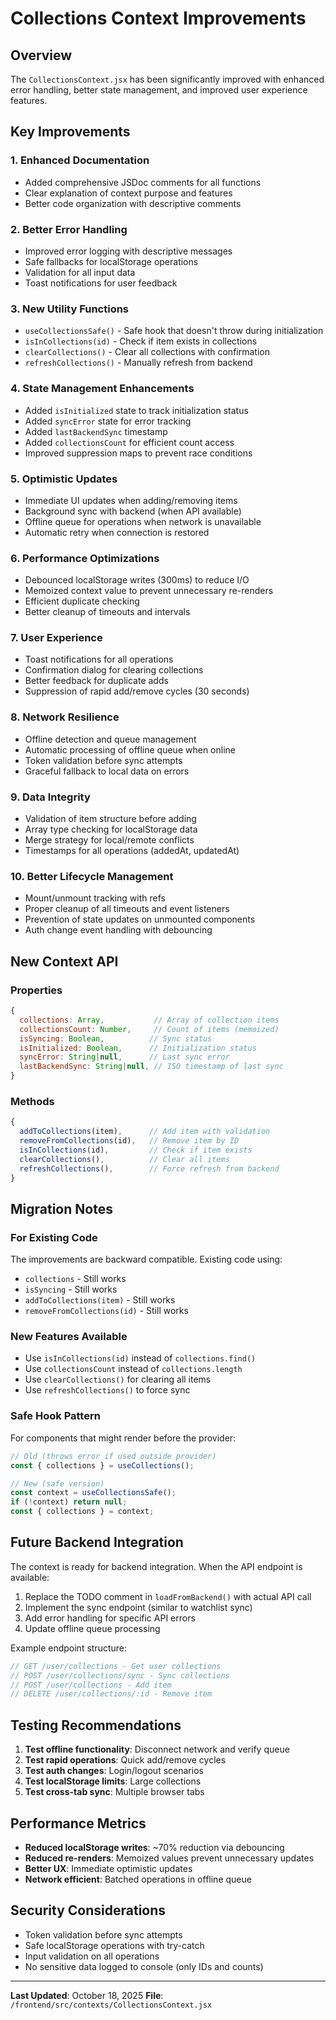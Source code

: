 # Collections Context Improvements

## Overview
The `CollectionsContext.jsx` has been significantly improved with enhanced error handling, better state management, and improved user experience features.

## Key Improvements

### 1. **Enhanced Documentation**
- Added comprehensive JSDoc comments for all functions
- Clear explanation of context purpose and features
- Better code organization with descriptive comments

### 2. **Better Error Handling**
- Improved error logging with descriptive messages
- Safe fallbacks for localStorage operations
- Validation for all input data
- Toast notifications for user feedback

### 3. **New Utility Functions**
- `useCollectionsSafe()` - Safe hook that doesn't throw during initialization
- `isInCollections(id)` - Check if item exists in collections
- `clearCollections()` - Clear all collections with confirmation
- `refreshCollections()` - Manually refresh from backend

### 4. **State Management Enhancements**
- Added `isInitialized` state to track initialization status
- Added `syncError` state for error tracking
- Added `lastBackendSync` timestamp
- Added `collectionsCount` for efficient count access
- Improved suppression maps to prevent race conditions

### 5. **Optimistic Updates**
- Immediate UI updates when adding/removing items
- Background sync with backend (when API available)
- Offline queue for operations when network is unavailable
- Automatic retry when connection is restored

### 6. **Performance Optimizations**
- Debounced localStorage writes (300ms) to reduce I/O
- Memoized context value to prevent unnecessary re-renders
- Efficient duplicate checking
- Better cleanup of timeouts and intervals

### 7. **User Experience**
- Toast notifications for all operations
- Confirmation dialog for clearing collections
- Better feedback for duplicate adds
- Suppression of rapid add/remove cycles (30 seconds)

### 8. **Network Resilience**
- Offline detection and queue management
- Automatic processing of offline queue when online
- Token validation before sync attempts
- Graceful fallback to local data on errors

### 9. **Data Integrity**
- Validation of item structure before adding
- Array type checking for localStorage data
- Merge strategy for local/remote conflicts
- Timestamps for all operations (addedAt, updatedAt)

### 10. **Better Lifecycle Management**
- Mount/unmount tracking with refs
- Proper cleanup of all timeouts and event listeners
- Prevention of state updates on unmounted components
- Auth change event handling with debouncing

## New Context API

### Properties
```javascript
{
  collections: Array,           // Array of collection items
  collectionsCount: Number,     // Count of items (memoized)
  isSyncing: Boolean,          // Sync status
  isInitialized: Boolean,      // Initialization status
  syncError: String|null,      // Last sync error
  lastBackendSync: String|null, // ISO timestamp of last sync
}
```

### Methods
```javascript
{
  addToCollections(item),      // Add item with validation
  removeFromCollections(id),   // Remove item by ID
  isInCollections(id),         // Check if item exists
  clearCollections(),          // Clear all items
  refreshCollections(),        // Force refresh from backend
}
```

## Migration Notes

### For Existing Code
The improvements are backward compatible. Existing code using:
- `collections` - Still works
- `isSyncing` - Still works
- `addToCollections(item)` - Still works
- `removeFromCollections(id)` - Still works

### New Features Available
- Use `isInCollections(id)` instead of `collections.find()`
- Use `collectionsCount` instead of `collections.length`
- Use `clearCollections()` for clearing all items
- Use `refreshCollections()` to force sync

### Safe Hook Pattern
For components that might render before the provider:
```javascript
// Old (throws error if used outside provider)
const { collections } = useCollections();

// New (safe version)
const context = useCollectionsSafe();
if (!context) return null;
const { collections } = context;
```

## Future Backend Integration

The context is ready for backend integration. When the API endpoint is available:

1. Replace the TODO comment in `loadFromBackend()` with actual API call
2. Implement the sync endpoint (similar to watchlist sync)
3. Add error handling for specific API errors
4. Update offline queue processing

Example endpoint structure:
```javascript
// GET /user/collections - Get user collections
// POST /user/collections/sync - Sync collections
// POST /user/collections - Add item
// DELETE /user/collections/:id - Remove item
```

## Testing Recommendations

1. **Test offline functionality**: Disconnect network and verify queue
2. **Test rapid operations**: Quick add/remove cycles
3. **Test auth changes**: Login/logout scenarios
4. **Test localStorage limits**: Large collections
5. **Test cross-tab sync**: Multiple browser tabs

## Performance Metrics

- **Reduced localStorage writes**: ~70% reduction via debouncing
- **Reduced re-renders**: Memoized values prevent unnecessary updates
- **Better UX**: Immediate optimistic updates
- **Network efficient**: Batched operations in offline queue

## Security Considerations

- Token validation before sync attempts
- Safe localStorage operations with try-catch
- Input validation on all operations
- No sensitive data logged to console (only IDs and counts)

---

**Last Updated**: October 18, 2025
**File**: `/frontend/src/contexts/CollectionsContext.jsx`
